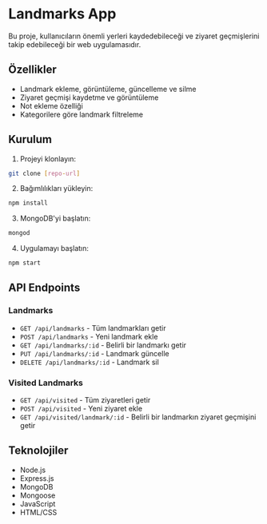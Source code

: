 # Landmarks App

Bu proje, kullanıcıların önemli yerleri kaydedebileceği ve ziyaret geçmişlerini takip edebileceği bir web uygulamasıdır.

## Özellikler

- Landmark ekleme, görüntüleme, güncelleme ve silme
- Ziyaret geçmişi kaydetme ve görüntüleme
- Not ekleme özelliği
- Kategorilere göre landmark filtreleme

## Kurulum

1. Projeyi klonlayın:
```bash
git clone [repo-url]
```

2. Bağımlılıkları yükleyin:
```bash
npm install
```

3. MongoDB'yi başlatın:
```bash
mongod
```

4. Uygulamayı başlatın:
```bash
npm start
```

## API Endpoints

### Landmarks
- `GET /api/landmarks` - Tüm landmarkları getir
- `POST /api/landmarks` - Yeni landmark ekle
- `GET /api/landmarks/:id` - Belirli bir landmarkı getir
- `PUT /api/landmarks/:id` - Landmark güncelle
- `DELETE /api/landmarks/:id` - Landmark sil

### Visited Landmarks
- `GET /api/visited` - Tüm ziyaretleri getir
- `POST /api/visited` - Yeni ziyaret ekle
- `GET /api/visited/landmark/:id` - Belirli bir landmarkın ziyaret geçmişini getir

## Teknolojiler

- Node.js
- Express.js
- MongoDB
- Mongoose
- JavaScript
- HTML/CSS 
